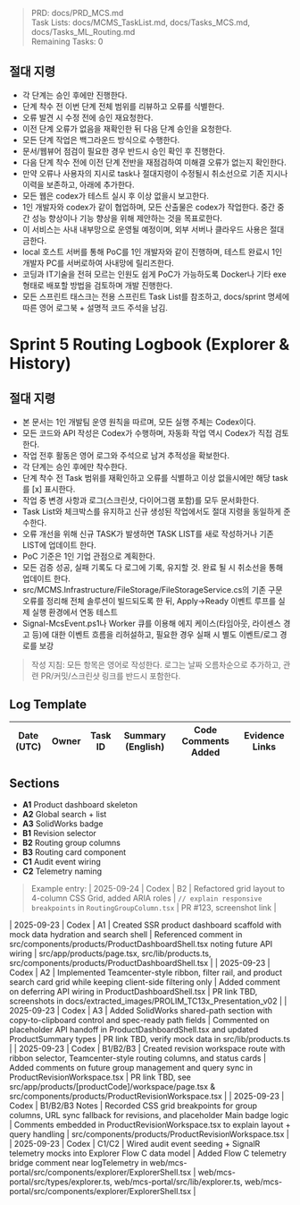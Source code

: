 > PRD: docs/PRD_MCS.md  
> Task Lists: docs/MCMS_TaskList.md, docs/Tasks_MCS.md, docs/Tasks_ML_Routing.md  
> Remaining Tasks: 0

## 절대 지령
- 각 단계는 승인 후에만 진행한다.
- 단계 착수 전 이번 단계 전체 범위를 리뷰하고 오류를 식별한다.
- 오류 발견 시 수정 전에 승인 재요청한다.
- 이전 단계 오류가 없음을 재확인한 뒤 다음 단계 승인을 요청한다.
- 모든 단계 작업은 백그라운드 방식으로 수행한다.
- 문서/웹뷰어 점검이 필요한 경우 반드시 승인 확인 후 진행한다.
- 다음 단계 착수 전에 이전 단계 전반을 재점검하여 미해결 오류가 없는지 확인한다.
- 만약 오류나 사용자의 지시로 task나 절대지령이 수정될시 취소선으로 기존 지시나 이력을 보존하고, 아래에 추가한다.
- 모든 웹은 codex가 테스트 실시 후 이상 없을시 보고한다.
- 1인 개발자와 codex가 같이 협업하며, 모든 산출물은 codex가 작업한다. 중간 중간 성능 향상이나 기능 향상을 위해 제안하는 것을 목표로한다.
- 이 서비스는 사내 내부망으로 운영될 예정이며, 외부 서버나 클라우드 사용은 절대 금한다.
- local 호스트 서버를 통해 PoC를 1인 개발자와 같이 진행하며, 테스트 완료시 1인 개발자 PC를 서버로하여 사내망에 릴리즈한다.
- 코딩과 IT기술을 전혀 모르는 인원도 쉽게 PoC가 가능하도록 Docker나 기타 exe 형태로 배포할 방법을 검토하며 개발 진행한다.
- 모든 스프린트 태스크는 전용 스프린트 Task List를 참조하고, docs/sprint 명세에 따른 영어 로그북 + 설명적 코드 주석을 남김.
# Sprint 5 Routing Logbook (Explorer & History)

## 절대 지령
- 본 문서는 1인 개발팀 운영 원칙을 따르며, 모든 실행 주체는 Codex이다.
- 모든 코드와 API 작성은 Codex가 수행하며, 자동화 작업 역시 Codex가 직접 검토한다.
- 작업 전후 활동은 영어 로그와 주석으로 남겨 추적성을 확보한다.
- 각 단계는 승인 후에만 착수한다.
- 단계 착수 전 Task 범위를 재확인하고 오류를 식별하고 이상 없을시에만 해당 task를 [x] 표시한다.
- 작업 중 변경 사항과 로그(스크린샷, 다이어그램 포함)를 모두 문서화한다.
- Task List와 체크박스를 유지하고 신규 생성된 작업에서도 절대 지령을 동일하게 준수한다.
- 오류 개선을 위해 신규 TASK가 발생하면 TASK LIST를 새로 작성하거나 기존 LIST에 업데이트 한다.
- PoC 기준은 1인 기업 관점으로 계획한다.
- 모든 검증 성공, 실패 기록도 다 로그에 기록, 유지할 것. 완료 될 시 취소선을 통해 업데이트 한다.
- src/MCMS.Infrastructure/FileStorage/FileStorageService.cs의 기존 구문 오류를 정리해 전체 솔루션이 빌드되도록 한 뒤, Apply→Ready 이벤트 루프를 실제 실행 환경에서 연동 테스트
- Signal-McsEvent.ps1나 Worker 큐를 이용해 에지 케이스(타임아웃, 라이센스 경고 등)에 대한 이벤트 흐름을 리허설하고, 필요한 경우 실패 시 별도 이벤트/로그 경로를 보강

> 작성 지침: 모든 항목은 영어로 작성한다. 로그는 날짜 오름차순으로 추가하고, 관련 PR/커밋/스크린샷 링크를 반드시 포함한다.

## Log Template
| Date (UTC) | Owner | Task ID | Summary (English) | Code Comments Added | Evidence Links |
| --- | --- | --- | --- | --- | --- |

## Sections
- **A1** Product dashboard skeleton
- **A2** Global search + list
- **A3** SolidWorks badge
- **B1** Revision selector
- **B2** Routing group columns
- **B3** Routing card component
- **C1** Audit event wiring
- **C2** Telemetry naming

> Example entry:
> | 2025-09-24 | Codex | B2 | Refactored grid layout to 4-column CSS Grid, added ARIA roles | `// explain responsive breakpoints` in `RoutingGroupColumn.tsx` | PR #123, screenshot link |




| 2025-09-23 | Codex | A1 | Created SSR product dashboard scaffold with mock data hydration and search shell | Referenced comment in src/components/products/ProductDashboardShell.tsx noting future API wiring | src/app/products/page.tsx, src/lib/products.ts, src/components/products/ProductDashboardShell.tsx |
| 2025-09-23 | Codex | A2 | Implemented Teamcenter-style ribbon, filter rail, and product search card grid while keeping client-side filtering only | Added comment on deferring API wiring in ProductDashboardShell.tsx | PR link TBD, screenshots in docs/extracted_images/PROLIM_TC13x_Presentation_v02 |
| 2025-09-23 | Codex | A3 | Added SolidWorks shared-path section with copy-to-clipboard control and spec-ready path fields | Commented on placeholder API handoff in ProductDashboardShell.tsx and updated ProductSummary types | PR link TBD, verify mock data in src/lib/products.ts |
| 2025-09-23 | Codex | B1/B2/B3 | Created revision workspace route with ribbon selector, Teamcenter-style routing columns, and status cards | Added comments on future group management and query sync in ProductRevisionWorkspace.tsx | PR link TBD, see src/app/products/[productCode]/workspace/page.tsx & src/components/products/ProductRevisionWorkspace.tsx |
| 2025-09-23 | Codex | B1/B2/B3 Notes | Recorded CSS grid breakpoints for group columns, URL sync fallback for revisions, and placeholder Main badge logic | Comments embedded in ProductRevisionWorkspace.tsx to explain layout + query handling | src/components/products/ProductRevisionWorkspace.tsx |
| 2025-09-23 | Codex | C1/C2 | Wired audit event seeding + SignalR telemetry mocks into Explorer Flow C data model | Added Flow C telemetry bridge comment near logTelemetry in web/mcs-portal/src/components/explorer/ExplorerShell.tsx | web/mcs-portal/src/types/explorer.ts, web/mcs-portal/src/lib/explorer.ts, web/mcs-portal/src/components/explorer/ExplorerShell.tsx |

